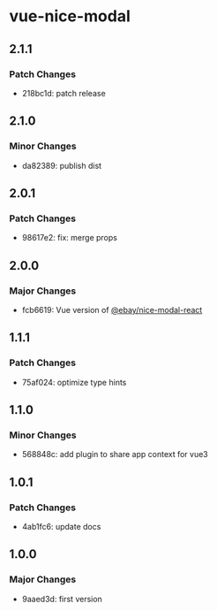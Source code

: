 # vue-nice-modal

## 2.1.1

### Patch Changes

- 218bc1d: patch release

## 2.1.0

### Minor Changes

- da82389: publish dist

## 2.0.1

### Patch Changes

- 98617e2: fix: merge props

## 2.0.0

### Major Changes

- fcb6619: Vue version of [@ebay/nice-modal-react](https://github.com/eBay/nice-modal-react)

## 1.1.1

### Patch Changes

- 75af024: optimize type hints

## 1.1.0

### Minor Changes

- 568848c: add plugin to share app context for vue3

## 1.0.1

### Patch Changes

- 4ab1fc6: update docs

## 1.0.0

### Major Changes

- 9aaed3d: first version
